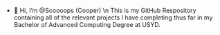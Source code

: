- 👋 Hi, I’m @Scoooops (Cooper) \n
This is my GitHub Respository containing all of the relevant projects I have completing thus far in my Bachelor of Advanced Computing Degree at USYD.
